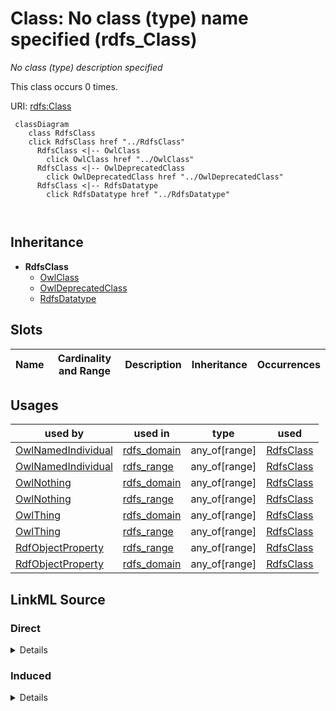

# Class: No class (type) name specified (rdfs_Class)


_No class (type) description specified_






This class occurs 0 times.


URI: [rdfs:Class](http://www.w3.org/2000/01/rdf-schema#Class)






```mermaid
 classDiagram
    class RdfsClass
    click RdfsClass href "../RdfsClass"
      RdfsClass <|-- OwlClass
        click OwlClass href "../OwlClass"
      RdfsClass <|-- OwlDeprecatedClass
        click OwlDeprecatedClass href "../OwlDeprecatedClass"
      RdfsClass <|-- RdfsDatatype
        click RdfsDatatype href "../RdfsDatatype"
      
      
```





## Inheritance
* **RdfsClass**
    * [OwlClass](../classes/OwlClass.md)
    * [OwlDeprecatedClass](../classes/OwlDeprecatedClass.md)
    * [RdfsDatatype](../classes/RdfsDatatype.md)



## Slots

| Name | Cardinality and Range | Description | Inheritance | Occurrences |
| ---  | --- | --- | --- | --- |





## Usages

| used by | used in | type | used |
| ---  | --- | --- | --- |
| [OwlNamedIndividual](../classes/OwlNamedIndividual.md) | [rdfs_domain](../slots/rdfs_domain.md) | any_of[range] | [RdfsClass](../classes/RdfsClass.md) |
| [OwlNamedIndividual](../classes/OwlNamedIndividual.md) | [rdfs_range](../slots/rdfs_range.md) | any_of[range] | [RdfsClass](../classes/RdfsClass.md) |
| [OwlNothing](../classes/OwlNothing.md) | [rdfs_domain](../slots/rdfs_domain.md) | any_of[range] | [RdfsClass](../classes/RdfsClass.md) |
| [OwlNothing](../classes/OwlNothing.md) | [rdfs_range](../slots/rdfs_range.md) | any_of[range] | [RdfsClass](../classes/RdfsClass.md) |
| [OwlThing](../classes/OwlThing.md) | [rdfs_domain](../slots/rdfs_domain.md) | any_of[range] | [RdfsClass](../classes/RdfsClass.md) |
| [OwlThing](../classes/OwlThing.md) | [rdfs_range](../slots/rdfs_range.md) | any_of[range] | [RdfsClass](../classes/RdfsClass.md) |
| [RdfObjectProperty](../classes/RdfObjectProperty.md) | [rdfs_range](../slots/rdfs_range.md) | any_of[range] | [RdfsClass](../classes/RdfsClass.md) |
| [RdfObjectProperty](../classes/RdfObjectProperty.md) | [rdfs_domain](../slots/rdfs_domain.md) | any_of[range] | [RdfsClass](../classes/RdfsClass.md) |











## LinkML Source

<!-- TODO: investigate https://stackoverflow.com/questions/37606292/how-to-create-tabbed-code-blocks-in-mkdocs-or-sphinx -->

### Direct

<details>

```yaml
name: rdfs_Class
conforms_to: No schema conformance document specified
annotations:
  count:
    tag: count
    value: 0
description: No class (type) description specified
title: No class (type) name specified
from_schema: spatial-kg
rank: 1000
class_uri: rdfs:Class

```
</details>

### Induced

<details>

```yaml
name: rdfs_Class
conforms_to: No schema conformance document specified
annotations:
  count:
    tag: count
    value: 0
description: No class (type) description specified
title: No class (type) name specified
from_schema: spatial-kg
rank: 1000
class_uri: rdfs:Class

```
</details>
